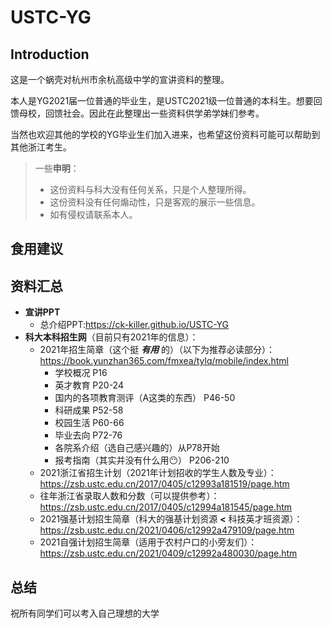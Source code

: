 # USTC-YG

## Introduction

这是一个蜗壳对杭州市余杭高级中学的宣讲资料的整理。

本人是YG2021届一位普通的毕业生，是USTC2021级一位普通的本科生。想要回馈母校，回馈社会。因此在此整理出一些资料供学弟学妹们参考。

当然也欢迎其他的学校的YG毕业生们加入进来，也希望这份资料可能可以帮助到其他浙江考生。

> 一些**申明**：
> - 这份资料与科大没有任何关系，只是个人整理所得。
> - 这份资料没有任何煽动性，只是客观的展示一些信息。
> - 如有侵权请联系本人。

## 食用建议

## 资料汇总

- **宣讲PPT**
  - 总介绍PPT:https://ck-killer.github.io/USTC-YG
- **科大本科招生网**（目前只有2021年的信息）：
  - 2021年招生简章（这个挺 ***有用*** 的）（以下为推荐必读部分）：https://book.yunzhan365.com/fmxea/tylq/mobile/index.html
    - 学校概况 P16
    - 英才教育 P20-24
    - 国内的各项教育测评（A这类的东西） P46-50
    - 科研成果 P52-58
    - 校园生活 P60-66
    - 毕业去向 P72-76
    - 各院系介绍（选自己感兴趣的）从P78开始
    - 报考指南（其实并没有什么用😶） P206-210
  - 2021浙江省招生计划（2021年计划招收的学生人数及专业）：https://zsb.ustc.edu.cn/2017/0405/c12993a181519/page.htm
  - 往年浙江省录取人数和分数（可以提供参考）：https://zsb.ustc.edu.cn/2017/0405/c12994a181545/page.htm
  - 2021强基计划招生简章（科大的强基计划资源 **<** 科技英才班资源）：https://zsb.ustc.edu.cn/2021/0406/c12992a479109/page.htm
  - 2021自强计划招生简章（适用于农村户口的小旁友们）：https://zsb.ustc.edu.cn/2021/0409/c12992a480030/page.htm
## 总结

祝所有同学们可以考入自己理想的大学
